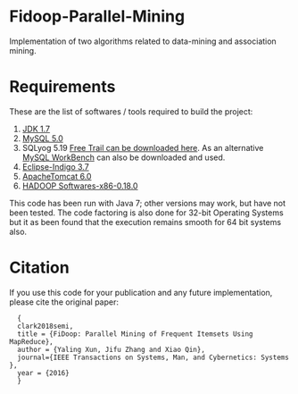 # Fidoop-Parallel-Mining
Implementation of two algorithms related to data-mining and association mining.

# Requirements
These are the list of softwares / tools required to build the project:
  1. [JDK 1.7](https://drive.google.com/open?id=0BySF5BE_8udeZ0xCZGpQZkRSSGM)
  2. [MySQL 5.0](https://drive.google.com/open?id=0BySF5BE_8udeQk03N3liNTRWWDA)
  3. SQLyog 5.19 [Free Trail can be downloaded here](https://www.webyog.com/product/sqlyog_trialregform).
  As an alternative [MySQL WorkBench](https://dev.mysql.com/downloads/workbench/) can also be downloaded and used. 
  4. [Eclipse-Indigo 3.7](https://drive.google.com/open?id=0BySF5BE_8udeNWRCalVON0NUWjQ)
  5. [ApacheTomcat 6.0](https://drive.google.com/open?id=0BySF5BE_8udeeTJuTWllWXE1WlU)
  6. [HADOOP Softwares-x86-0.18.0](https://drive.google.com/open?id=0BySF5BE_8udeQUZlVV9IYlNmU1E)

This code has been run with Java 7; other versions may work, but have not been tested. The code factoring is also done for 32-bit Operating Systems but it as been found that the execution remains smooth for 64 bit systems also.

# Citation
If you use this code for your publication and any future implementation, please cite the original paper:

```@article
  {
  clark2018semi,
  title = {FiDoop: Parallel Mining of Frequent Itemsets Using MapReduce},
  author = {Yaling Xun, Jifu Zhang and Xiao Qin},
  journal={IEEE Transactions on Systems, Man, and Cybernetics: Systems },
  year = {2016}
  }
```
